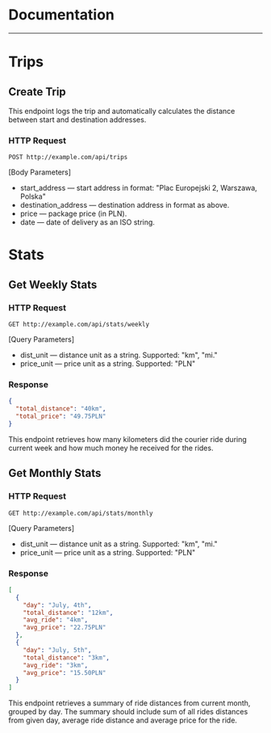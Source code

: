 # Documentation

---

# Trips

## Create Trip

This endpoint logs the trip and automatically calculates the distance between start and destination addresses.

### HTTP Request

`POST http://example.com/api/trips`

[Body Parameters]

- start_address — start address in format: "Plac Europejski 2, Warszawa, Polska"
- destination_address — destination address in format as above.
- price — package price (in PLN).
- date — date of delivery as an ISO string.

# Stats

## Get Weekly Stats

### HTTP Request

`GET http://example.com/api/stats/weekly`

[Query Parameters]

- dist_unit — distance unit as a string. Supported: "km", "mi."
- price_unit — price unit as a string. Supported: "PLN"

### Response

```json
{
  "total_distance": "40km",
  "total_price": "49.75PLN"
}
```

This endpoint retrieves how many kilometers did the courier ride during current week and how much money he received for the rides.

## Get Monthly Stats

### HTTP Request

`GET http://example.com/api/stats/monthly`

[Query Parameters]

- dist_unit — distance unit as a string. Supported: "km", "mi."
- price_unit — price unit as a string. Supported: "PLN"

### Response

```json
[
  {
    "day": "July, 4th",
    "total_distance": "12km",
    "avg_ride": "4km",
    "avg_price": "22.75PLN"
  },
  {
    "day": "July, 5th",
    "total_distance": "3km",
    "avg_ride": "3km",
    "avg_price": "15.50PLN"
  }
]
```

This endpoint retrieves a summary of ride distances from current month, grouped by day. The
summary should include sum of all rides distances from given day, average
ride distance and average price for the ride.
